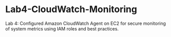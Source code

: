 # Lab4-CloudWatch-Monitoring
Lab 4: Configured Amazon CloudWatch Agent on EC2 for secure monitoring of system metrics using IAM roles and best practices.

